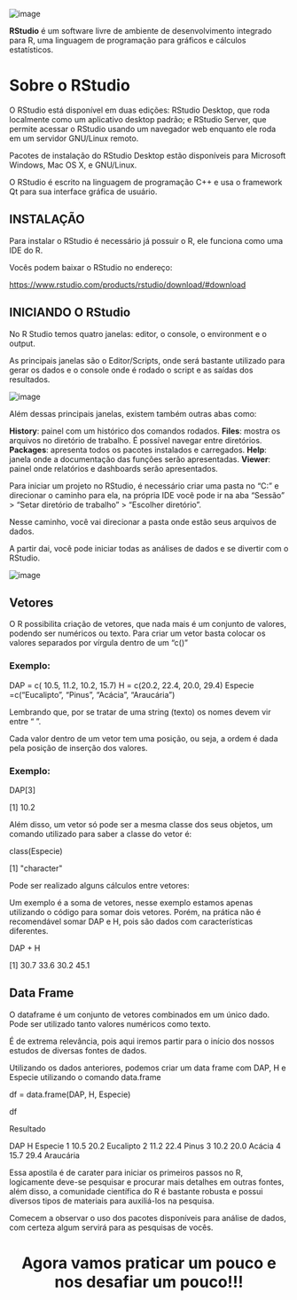 ![image](https://user-images.githubusercontent.com/67385452/119029197-b80fe780-b97e-11eb-8093-40156a90d035.png)

**RStudio** é um software livre de ambiente de desenvolvimento integrado para R, uma linguagem de programação para gráficos e cálculos estatísticos.

# Sobre o RStudio

O RStudio está disponível em duas edições: RStudio Desktop, que roda localmente como um aplicativo desktop padrão; e RStudio Server, que permite acessar o RStudio usando um navegador web enquanto ele roda em um servidor GNU/Linux remoto.

Pacotes de instalação do RStudio Desktop estão disponíveis para Microsoft Windows, Mac OS X, e GNU/Linux.

O RStudio é escrito na linguagem de programação C++ e usa o framework Qt para sua interface gráfica de usuário.

## INSTALAÇÃO
 
Para instalar o RStudio é necessário já possuir o R, ele funciona como uma IDE do R.

Vocês podem baixar o RStudio no endereço:

https://www.rstudio.com/products/rstudio/download/#download


## INICIANDO O RStudio
 
No R Studio temos quatro janelas: editor, o console, o environment e o output.

As principais janelas são o Editor/Scripts, onde será bastante utilizado para gerar os dados e o console onde é rodado o script e as saídas dos resultados. 

![image](https://user-images.githubusercontent.com/67385452/119029495-13da7080-b97f-11eb-9c3c-fa63c136dab4.png)

Além dessas principais janelas, existem também outras abas como:
 
**History**: painel com um histórico dos comandos rodados.
**Files**: mostra os arquivos no diretório de trabalho. É possível navegar entre diretórios.
**Packages**: apresenta todos os pacotes instalados e carregados.
**Help**: janela onde a documentação das funções serão apresentadas.
**Viewer**: painel onde relatórios e dashboards serão apresentados.

Para iniciar um projeto no RStudio, é necessário criar uma pasta no “C:” e direcionar o caminho para ela, na própria IDE você pode ir na aba “Sessão” > “Setar diretório de trabalho” > “Escolher diretório”. 

Nesse caminho, você vai direcionar a pasta onde estão seus arquivos de dados.

A partir dai, você pode iniciar todas as análises de dados e se divertir com o RStudio. 

![image](https://user-images.githubusercontent.com/67385452/119029659-4c7a4a00-b97f-11eb-8325-6912a5fe7b8d.png)

## Vetores

O R possibilita criação de vetores, que nada mais é um conjunto de valores, podendo ser numéricos ou texto. 
Para criar um vetor basta colocar os valores separados por vírgula dentro de um “c()”

### Exemplo:

DAP = c( 10.5, 11.2, 10.2, 15.7)
H = c(20.2, 22.4, 20.0, 29.4)
Especie =c(“Eucalipto”, “Pinus”, “Acácia”, “Araucária”)

Lembrando que, por se tratar de uma string (texto) os nomes devem vir entre “ ”.

Cada valor dentro de um vetor tem uma posição, ou seja, a ordem é dada pela posição de inserção dos valores.

### Exemplo:

DAP[3]

[1] 10.2

Além disso, um vetor só pode ser a mesma classe dos seus objetos, um comando utilizado para saber a classe do vetor é:

class(Especie)

[1] "character"

Pode ser realizado alguns cálculos entre vetores:

Um exemplo é a soma de vetores, nesse exemplo estamos apenas utilizando o código para somar dois vetores. Porém, na prática não é recomendável somar DAP e H, pois são dados com características diferentes.  

DAP + H 

[1] 30.7 33.6 30.2 45.1

## Data Frame

O dataframe é um conjunto de vetores combinados em um único dado. Pode ser utilizado tanto valores numéricos como texto.

É de extrema relevância, pois aqui iremos partir para o início dos nossos estudos de diversas fontes de dados. 

Utilizando os dados anteriores, podemos criar um data frame com DAP, H e Especie utilizando o comando data.frame

df = data.frame(DAP, H, Especie)

df

Resultado

  DAP    H   Especie
1 10.5 20.2 Eucalipto
2 11.2 22.4     Pinus
3 10.2 20.0    Acácia
4 15.7 29.4 Araucária

Essa apostila é de carater para iniciar os primeiros passos no R, logicamente deve-se pesquisar e procurar mais detalhes em outras fontes, além disso, a comunidade científica do R é bastante robusta e possui diversos tipos de materiais para auxiliá-los na pesquisa.

Comecem a observar o uso dos pacotes disponíveis para análise de dados, com certeza algum servirá para as pesquisas de vocês.

# <center> Agora vamos praticar um pouco e nos desafiar um pouco!!! </center> 







 


